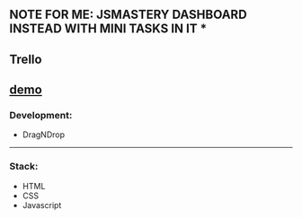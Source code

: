 ## NOTE FOR ME: JSMASTERY DASHBOARD INSTEAD WITH MINI TASKS IN IT *

## Trello

  [demo](active_link)
---

### Development: 

  * DragNDrop

---

### Stack: 

* HTML
* CSS
* Javascript 
